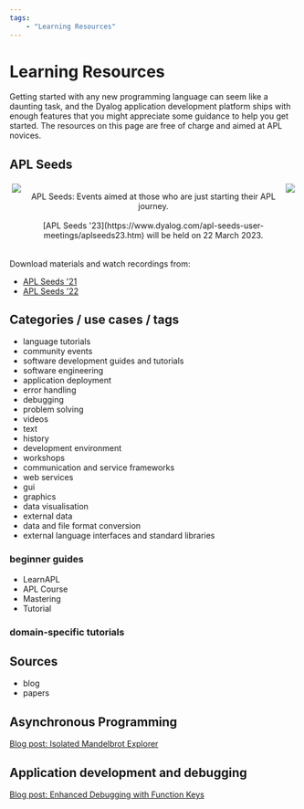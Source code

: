 ```yaml
---
tags:
    - "Learning Resources"
---
```


# Learning Resources
Getting started with any new programming language can seem like a daunting task, and the Dyalog application development platform ships with enough features that you might appreciate some guidance to help you get started. The resources on this page are free of charge and aimed at APL novices.

## APL Seeds

<style>
.event-box { display: flex; border: solid 3px var(--md-primary-fg-color); border-radius: 1em; }
.event-box * { padding: .3em; }
.event-box > p { text-align: center; }
</style>

<div class="event-box" markdown>
<img src="../img/aplseeds-logo.png">
<p markdown>
APL Seeds: Events aimed at those who are just starting their APL journey.
<br><br>
[APL Seeds '23](https://www.dyalog.com/apl-seeds-user-meetings/aplseeds23.htm) will be held on 22 March 2023.  
</p>
<img src="../img/aplseeds-logo.png">
</div>

Download materials and watch recordings from:

- [APL Seeds '21](https://www.dyalog.com/apl-seeds-user-meetings/aplseeds21.htm)
- [APL Seeds '22](https://www.dyalog.com/apl-seeds-user-meetings/aplseeds22.htm)

## 

## Categories / use cases / tags
- language tutorials
- community events
- software development guides and tutorials
- software engineering
- application deployment
- error handling
- debugging
- problem solving
- videos
- text
- history
- development environment
- workshops
- communication and service frameworks
- web services
- gui
- graphics
- data visualisation
- external data
- data and file format conversion
- external language interfaces and standard libraries

### beginner guides
- LearnAPL
- APL Course
- Mastering
- Tutorial

### domain-specific tutorials

## Sources
- blog
- papers

## Asynchronous Programming
[Blog post: Isolated Mandelbrot Explorer](https://www.dyalog.com/blog/2014/08/isolated-mandelbrot-set-explorer/)

## Application development and debugging
[Blog post: Enhanced Debugging with Function Keys](https://www.dyalog.com/blog/2018/09/enhanced-debugging-with-function-keys/)
